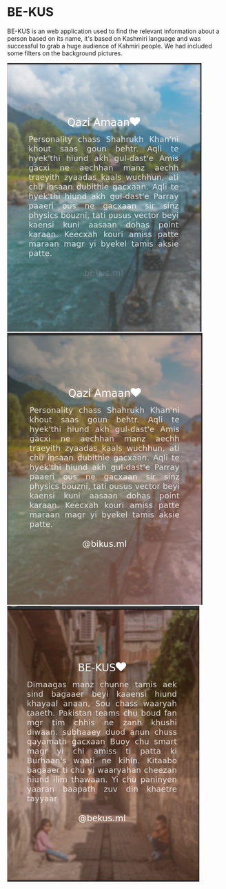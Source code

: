 # BE-KUS
BE-KUS is an web application used to find the relevant information about a person based on its name, it's based on Kashmiri 
language and was successful to grab a huge audience of Kahmiri people. We had included some filters on the background pictures.

<img src="/images/1.png">
<img src="/images/2.png">
<img src="/images/3.png">

